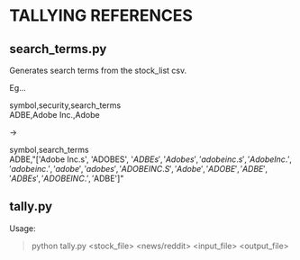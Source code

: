 # TALLYING REFERENCES

## search_terms.py

Generates search terms from the stock_list csv.  
  
Eg...  

symbol,security,search_terms  
ADBE,Adobe Inc.,Adobe

->   

symbol,search_terms  
ADBE,"['Adobe Inc.s', 'ADOBES', '$ADBEs', 'Adobes', 'adobe inc.s', 'Adobe Inc.', 'adobe inc.', 'adobe', 'adobes', 'ADOBE INC.S', 'Adobe', 'ADOBE', 'ADBE', 'ADBEs', 'ADOBE INC.', '$ADBE']"



## tally.py

Usage:  
> python tally.py <stock_file> <news/reddit> <input_file> <output_file>
